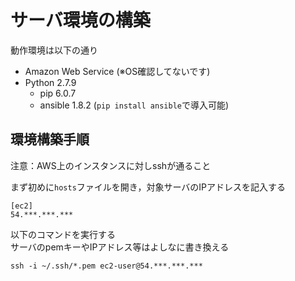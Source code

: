 # サーバ環境の構築
動作環境は以下の通り

- Amazon Web Service (※OS確認してないです)
- Python 2.7.9
  - pip 6.0.7
  - ansible 1.8.2 (`pip install ansible`で導入可能)

## 環境構築手順
注意：AWS上のインスタンスに対しsshが通ること

まず初めに`hosts`ファイルを開き，対象サーバのIPアドレスを記入する

```
[ec2]
54.***.***.***
```

以下のコマンドを実行する  
サーバのpemキーやIPアドレス等はよしなに書き換える

```
ssh -i ~/.ssh/*.pem ec2-user@54.***.***.***
```
